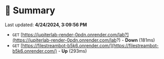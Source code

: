 # 📖 Summary
Last updated: **4/24/2024, 3:09:56 PM**

- `GET` [https://jupiterlab-render-0pdn.onrender.com/lab?](https://jupiterlab-render-0pdn.onrender.com/lab?) - **Down** (181ms)
- `GET` [https://filestreambot-b5k6.onrender.com/](https://filestreambot-b5k6.onrender.com/) - **Up** (293ms)
